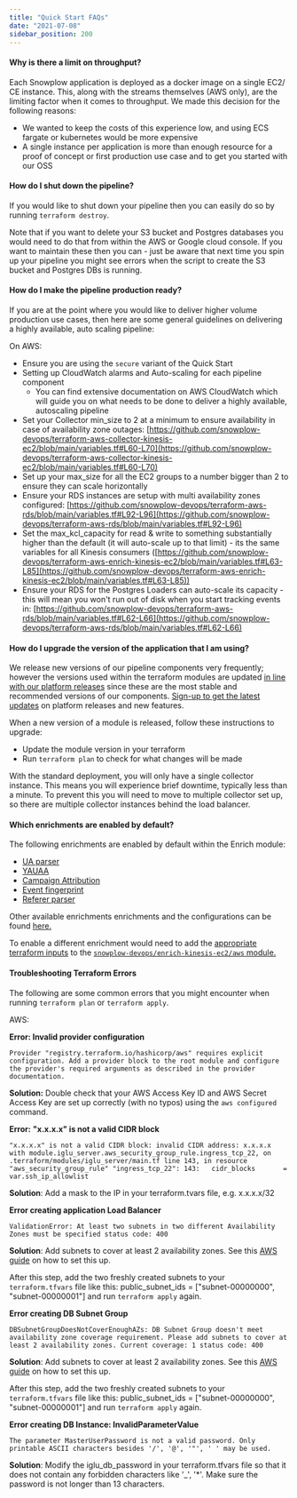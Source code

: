 ```yaml
---
title: "Quick Start FAQs"
date: "2021-07-08"
sidebar_position: 200
---
```


#### **Why is there a limit on throughput?** 

Each Snowplow application is deployed as a docker image on a single EC2/ CE instance. This, along with the streams themselves (AWS only), are the limiting factor when it comes to throughput. We made this decision for the following reasons:

- We wanted to keep the costs of this experience low, and using ECS fargate or kubernetes would be more expensive 
- A single instance per application is more than enough resource for a proof of concept or first production use case and to get you started with our OSS

#### **How do I shut down the pipeline?**

If you would like to shut down your pipeline then you can easily do so by running `terraform destroy`.

Note that if you want to delete your S3 bucket and Postgres databases you would need to do that from within the AWS or Google cloud console. If you want to maintain these then you can - just be aware that next time you spin up your pipeline you might see errors when the script to create the S3 bucket and Postgres DBs is running.

#### **How do I make the pipeline production ready?**

If you are at the point where you would like to deliver higher volume production use cases, then here are some general guidelines on delivering a highly available, auto scaling pipeline:

On AWS:

- Ensure you are using the `secure` variant of the Quick Start
- Setting up CloudWatch alarms and Auto-scaling for each pipeline component
    - You can find extensive documentation on AWS CloudWatch which will guide you on what needs to be done to deliver a highly available, autoscaling pipeline
- Set your Collector min\_size to 2 at a minimum to ensure availability in case of availability zone outages: [https://github.com/snowplow-devops/terraform-aws-collector-kinesis-ec2/blob/main/variables.tf#L60-L70](https://github.com/snowplow-devops/terraform-aws-collector-kinesis-ec2/blob/main/variables.tf#L60-L70)
- Set up your max\_size for all the EC2 groups to a number bigger than 2 to ensure they can scale horizontally
- Ensure your RDS instances are setup with multi availability zones configured: [https://github.com/snowplow-devops/terraform-aws-rds/blob/main/variables.tf#L92-L96](https://github.com/snowplow-devops/terraform-aws-rds/blob/main/variables.tf#L92-L96)
- Set the max\_kcl\_capacity for read & write to something substantially higher than the default (it will auto-scale up to that limit) - its the same variables for all Kinesis consumers ([https://github.com/snowplow-devops/terraform-aws-enrich-kinesis-ec2/blob/main/variables.tf#L63-L85](https://github.com/snowplow-devops/terraform-aws-enrich-kinesis-ec2/blob/main/variables.tf#L63-L85))
- Ensure your RDS for the Postgres Loaders can auto-scale its capacity - this will mean you won't run out of disk when you start tracking events in: [https://github.com/snowplow-devops/terraform-aws-rds/blob/main/variables.tf#L62-L66](https://github.com/snowplow-devops/terraform-aws-rds/blob/main/variables.tf#L62-L66)

#### **How do I upgrade the version of the application that I am using?** 

We release new versions of our pipeline components very frequently; however the versions used within the terraform modules are updated [in line with our platform releases](https://snowplowanalytics.com/blog/2021/04/29/introducing-snowplow-21-04-pennine-alps/) since these are the most stable and recommended versions of our components. [Sign-up to get the latest updates](https://go.snowplowanalytics.com/get-snowplow-technology-updates) on platform releases and new features.  

When a new version of a module is released, follow these instructions to upgrade: 

- Update the module version in your terraform
- Run `terraform plan` to check for what changes will be made

With the standard deployment, you will only have a single collector instance. This means you will experience brief downtime, typically less than a minute. To prevent this you will need to move to multiple collector set up, so there are multiple collector instances behind the load balancer.

#### Which enrichments are enabled by default?

The following enrichments are enabled by default within the Enrich module:

- [UA parser](/docs/migrated/enriching-your-data/available-enrichments/ua-parser-enrichment/)
- [YAUAA](/docs/migrated/enriching-your-data/available-enrichments/yauaa-enrichment/) 
- [Campaign Attribution](/docs/migrated/enriching-your-data/available-enrichments/campaign-attribution-enrichment/)
- [Event fingerprint](/docs/migrated/enriching-your-data/available-enrichments/event-fingerprint-enrichment/) 
- [Referer parser](/docs/migrated/enriching-your-data/available-enrichments/referrer-parser-enrichment/)

Other available enrichments enrichments and the configurations can be found [here.](/docs/migrated/enriching-your-data/available-enrichments/)

To enable a different enrichment would need to add the [appropriate terraform inputs](https://registry.terraform.io/modules/snowplow-devops/enrich-kinesis-ec2/aws/latest?tab=inputs) to the [`snowplow-devops/enrich-kinesis-ec2/aws` module.](https://github.com/snowplow/quickstart-examples/blob/main/terraform/aws/pipeline/default/main.tf#L111-L139)

#### Troubleshooting Terraform Errors

The following are some common errors that you might encounter when running `terraform plan` or `terraform apply`.

AWS:

**Error: Invalid provider configuration**

`Provider "registry.terraform.io/hashicorp/aws" requires explicit configuration. Add a provider block to the root module and configure the provider's required arguments as described in the provider documentation.`

**Solution:** Double check that your AWS Access Key ID and AWS Secret Access Key are set up correctly (with no typos) using the `aws configured` command.

**Error:** **"x.x.x.x" is not a valid CIDR block**

`"x.x.x.x" is not a valid CIDR block: invalid CIDR address: x.x.x.x with module.iglu_server.aws_security_group_rule.ingress_tcp_22, on .terraform/modules/iglu_server/main.tf line 143, in resource "aws_security_group_rule" "ingress_tcp_22": 143:   cidr_blocks       = var.ssh_ip_allowlist`

**Solution**: Add a mask to the IP in your terraform.tvars file, e.g. x.x.x.x/32

**Error creating application Load Balancer**

`ValidationError: At least two subnets in two different Availability Zones must be specified status code: 400`

**Solution**: Add subnets to cover at least 2 availability zones. See this [AWS guide](https://docs.aws.amazon.com/AmazonECS/latest/developerguide/create-public-private-vpc.html) on how to set this up.

After this step, add the two freshly created subnets to your `terraform.tfvars` file like this: public\_subnet\_ids = \["subnet-00000000", "subnet-00000001"\] and run `terraform apply` again.

**Error creating DB Subnet Group**

`DBSubnetGroupDoesNotCoverEnoughAZs: DB Subnet Group doesn't meet availability zone coverage requirement. Please add subnets to cover at least 2 availability zones. Current coverage: 1 status code: 400`

**Solution**: Add subnets to cover at least 2 availability zones. See this [AWS guide](https://docs.aws.amazon.com/AmazonECS/latest/developerguide/create-public-private-vpc.html) on how to set this up.

After this step, add the two freshly created subnets to your `terraform.tfvars` file like this: public\_subnet\_ids = \["subnet-00000000", "subnet-00000001"\] and run `terraform apply` again. 

**Error creating DB Instance: InvalidParameterValue**

`The parameter MasterUserPassword is not a valid password. Only printable ASCII characters besides '/', '@', '"', ' ' may be used.`

**Solution**: Modify the iglu\_db\_password in your terraform.tfvars file so that it does not contain any forbidden characters like '\_', '\*'. Make sure the password is not longer than 13 characters.
